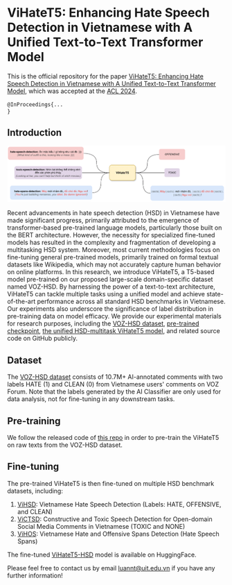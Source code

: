 # ViHateT5: Enhancing Hate Speech Detection in Vietnamese with A Unified Text-to-Text Transformer Model
This is the official repository for the paper [ViHateT5: Enhancing Hate Speech Detection in Vietnamese with A Unified Text-to-Text Transformer Model](LINK), which was accepted at the [ACL 2024](https://2024.aclweb.org/).

```
@InProceedings{...
}
```

## Introduction
![ViHateT5](ViHateT5.png)

Recent advancements in hate speech detection (HSD) in Vietnamese have made significant progress, primarily attributed to the emergence of transformer-based pre-trained language models, particularly those built on the BERT architecture. However, the necessity for specialized fine-tuned models has resulted in the complexity and fragmentation of developing a multitasking HSD system. Moreover, most current methodologies focus on fine-tuning general pre-trained models, primarily trained on formal textual datasets like Wikipedia, which may not accurately capture human behavior on online platforms. In this research, we introduce ViHateT5, a T5-based model pre-trained on our proposed large-scale domain-specific dataset named VOZ-HSD. By harnessing the power of a text-to-text architecture, ViHateT5 can tackle multiple tasks using a unified model and achieve state-of-the-art performance across all standard HSD benchmarks in Vietnamese. Our experiments also underscore the significance of label distribution in pre-training data on model efficacy. We provide our experimental materials for research purposes, including the [VOZ-HSD dataset](https://huggingface.co/datasets/tarudesu/VOZ-HSD), [pre-trained checkpoint](https://huggingface.co/tarudesu/ViHateT5-base), [the unified HSD-multitask ViHateT5 model](https://huggingface.co/tarudesu/ViHateT5-base-HSD), and related source code on GitHub publicly.

## Dataset
The [VOZ-HSD dataset](https://huggingface.co/datasets/tarudesu/VOZ-HSD) consists of 10.7M+ AI-annotated comments with two labels HATE (1) and CLEAN (0) from Vietnamese users' comments on VOZ Forum. Note that the labels generated by the AI Classifier are only used for data analysis, not for fine-tuning in any downstream tasks.

## Pre-training
We follow the released code of [this repo](https://github.com/huggingface/transformers/blob/main/examples/flax/language-modeling/run_t5_mlm_flax.py) in order to pre-train the ViHateT5 on raw texts from the VOZ-HSD dataset.

## Fine-tuning
The pre-trained ViHateT5 is then fine-tuned on multiple HSD benchmark datasets, including:
1. [ViHSD](https://github.com/sonlam1102/vihsd): Vietnamese Hate Speech Detection (Labels: HATE, OFFENSIVE, and CLEAN)
2. [ViCTSD](https://huggingface.co/datasets/tarudesu/ViCTSD): Constructive and Toxic Speech Detection for Open-domain Social Media Comments in Vietnamese (TOXIC and NONE)
3. [ViHOS](https://github.com/phusroyal/ViHOS): Vietnamese Hate and Offensive Spans Detection (Hate Speech Spans)

The fine-tuned [ViHateT5-HSD](https://huggingface.co/tarudesu/ViHateT5-base-HSD) model is available on HuggingFace.

Please feel free to contact us by email luannt@uit.edu.vn if you have any further information!
